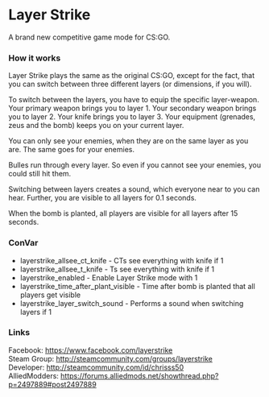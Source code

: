 # Layer Strike

A brand new competitive game mode for CS:GO.

### How it works
Layer Strike plays the same as the original CS:GO, except for the fact, that you can switch between three different layers (or dimensions, if you will).

To switch between the layers, you have to equip the specific layer-weapon.
Your primary weapon brings you to layer 1.
Your secondary weapon brings you to layer 2.
Your knife brings you to layer 3.
Your equipment (grenades, zeus and the bomb) keeps you on your current layer.

You can only see your enemies, when they are on the same layer as you are.
The same goes for your enemies.

Bulles run through every layer. So even if you cannot see your enemies, you could still hit them.

Switching between layers creates a sound, which everyone near to you can hear.
Further, you are visible to all layers for 0.1 seconds.

When the bomb is planted, all players are visible for all layers after 15 seconds.

### ConVar
* layerstrike_allsee_ct_knife - CTs see everything with knife if 1
* layerstrike_allsee_t_knife - Ts see everything with knife if 1
* layerstrike_enabled - Enable Layer Strike mode with 1
* layerstrike_time_after_plant_visible - Time after bomb is planted that all players get visible
* layerstrike_layer_switch_sound - Performs a sound when switching layers if 1


### Links
Facebook: https://www.facebook.com/layerstrike  
Steam Group: http://steamcommunity.com/groups/layerstrike  
Developer: http://steamcommunity.com/id/chrisss50  
AlliedModders: https://forums.alliedmods.net/showthread.php?p=2497889#post2497889
